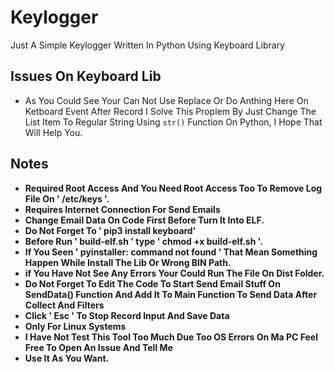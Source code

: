 # Keylogger
Just A Simple Keylogger Written In Python Using Keyboard Library

## Issues On Keyboard Lib
- As You Could See Your Can Not Use Replace Or Do Anthing Here On Ketboard Event After Record I Solve This Proplem By Just Change The List Item To Regular String Using ```str()``` Function On Python, I Hope That Will Help You. 

## Notes
- **Required Root Access And You Need Root Access Too To Remove Log File On ' /etc/keys '.**
- **Requires Internet Connection For Send Emails**
- **Change Email Data On Code First Before Turn It Into ELF.**
- **Do Not Forget To ' pip3 install keyboard'**
- **Before Run ' build-elf.sh ' type ' chmod +x build-elf.sh '.**
- **If You Seen ' pyinstaller: command not found ' That Mean Something Happen While Install The Lib Or Wrong BIN Path.**
- **if You Have Not See Any Errors Your Could Run The File On Dist Folder.**
- **Do Not Forget To Edit The Code To Start Send Email Stuff On SendData() Function And Add It To Main Function To Send Data After Collect And Filters**
- **Click ' Esc ' To Stop Record Input And Save Data**
- **Only For Linux Systems**
- **I Have Not Test This Tool Too Much Due Too OS Errors On Ma PC Feel Free To Open An Issue And Tell Me**
- **Use It As You Want.**
